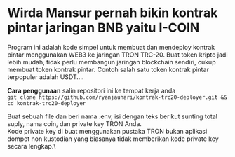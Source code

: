# Wirda Mansur pernah bikin kontrak pintar jaringan BNB yaitu I-COIN
Program ini adalah kode simpel untuk membuat dan mendeploy kontrak pintar menggunakan WEB3 ke jaringan TRON TRC-20. 
Buat token kripto jadi lebih mudah, tidak perlu membangun jaringan blockchain sendiri, cukup membuat token kontrak pintar. 
Contoh salah satu token kontrak pintar terpopuler adalah USDT....

**Cara penggunaan**
salin repositori ini ke tempat kerja anda \
``git clone https://github.com/ryanjauhari/kontrak-trc20-deployer.git && cd kontrak-trc20-deployer``

Buat sebuah file dan beri nama .env, isi dengan teks berikut sunting total suply, nama coin, dan private key TRON Anda.\
Kode private key di buat menggunakan pustaka TRON bukan aplikasi dompet non kustodian yang biasanya tidak memberikan kode private key secara lengkap.\

